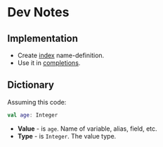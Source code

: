 # Dev Notes

## Implementation
- Create [index](./src/main/java/gl/ro/dude/index) name-definition.
- Use it in [completions](./src/main/java/gl/ro/dude/completion).

## Dictionary
Assuming this code:
```kotlin
val age: Integer
```

- **Value** - is `age`. Name of variable, alias, field, etc.
- **Type** - is `Integer`. The value type.